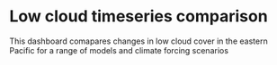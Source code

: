 # Low cloud timeseries comparison
This dashboard comapares changes in low cloud cover in the eastern Pacific for a range of models and climate forcing scenarios
